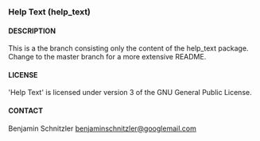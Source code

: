### Help Text (help\_text)

#### DESCRIPTION

This is a the branch consisting only the content of the help\_text package.
Change to the master branch for a more extensive README.

#### LICENSE

'Help Text' is licensed under version 3 of the GNU General Public License.

#### CONTACT

Benjamin Schnitzler <benjaminschnitzler@googlemail.com>
